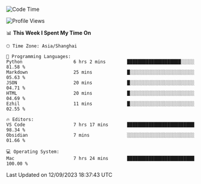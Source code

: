 <!--START_SECTION:waka-->
![Code Time](http://img.shields.io/badge/Code%20Time-161%20hrs%2030%20mins-blue)

![Profile Views](http://img.shields.io/badge/Profile%20Views-7-blue)

📊 **This Week I Spent My Time On** 

```text
🕑︎ Time Zone: Asia/Shanghai

💬 Programming Languages: 
Python                   6 hrs 2 mins        ████████████████████░░░░░   81.58 % 
Markdown                 25 mins             █░░░░░░░░░░░░░░░░░░░░░░░░   05.63 % 
JSON                     20 mins             █░░░░░░░░░░░░░░░░░░░░░░░░   04.71 % 
HTML                     20 mins             █░░░░░░░░░░░░░░░░░░░░░░░░   04.69 % 
Ezhil                    11 mins             █░░░░░░░░░░░░░░░░░░░░░░░░   02.55 % 

🔥 Editors: 
VS Code                  7 hrs 17 mins       █████████████████████████   98.34 % 
Obsidian                 7 mins              ░░░░░░░░░░░░░░░░░░░░░░░░░   01.66 % 

💻 Operating System: 
Mac                      7 hrs 24 mins       █████████████████████████   100.00 % 
```


 Last Updated on 12/09/2023 18:37:43 UTC
<!--END_SECTION:waka-->